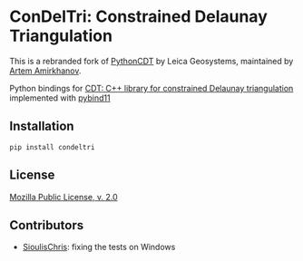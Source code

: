 # ConDelTri: Constrained Delaunay Triangulation

This is a rebranded fork of [PythonCDT](https://github.com/artem-ogre/PythonCDT) by Leica Geosystems, maintained by [Artem Amirkhanov](https://github.com/artem-ogre).

Python bindings for [CDT: C++ library for constrained Delaunay triangulation](https://github.com/artem-ogre/CDT) implemented with [pybind11](https://github.com/pybind/pybind11)

## Installation

```
pip install condeltri
```

## License
[Mozilla Public License, v. 2.0](https://www.mozilla.org/en-US/MPL/2.0/FAQ/)

## Contributors
- [SioulisChris](https://github.com/SioulisChris): fixing the tests on Windows
